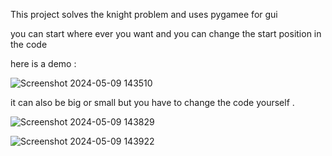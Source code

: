 This project solves the knight problem and uses pygamee for gui


you can start where ever you want and you can change the start position in the code



here is a demo :

![Screenshot 2024-05-09 143510](https://github.com/AlirezaSaadatmand/Knight-Problem/assets/157215281/a2fbdb56-9b3e-4952-93f9-cad0db1fc3a6)


it can also be big or small but you have to change the code yourself . 


![Screenshot 2024-05-09 143829](https://github.com/AlirezaSaadatmand/Knight-Problem/assets/157215281/5f219614-d233-4164-bc4d-0d5fe2a45331)


![Screenshot 2024-05-09 143922](https://github.com/AlirezaSaadatmand/Knight-Problem/assets/157215281/1232767a-da9c-4029-b7a4-b9f2f4546f7e)

